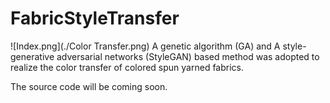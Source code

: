 # FabricStyleTransfer

![Index.png](./Color Transfer.png)
A genetic algorithm (GA) and A style-generative adversarial networks (StyleGAN) based method was adopted to realize the color transfer of colored spun yarned fabrics.

The source code will be coming soon.
